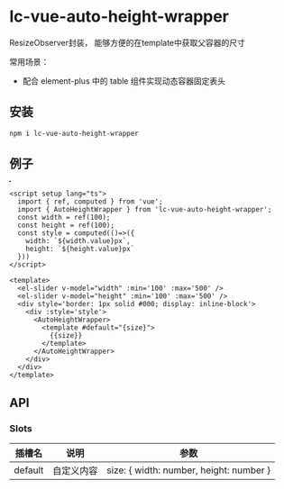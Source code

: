 # lc-vue-auto-height-wrapper

ResizeObserver封装， 能够方便的在template中获取父容器的尺寸

常用场景：

- 配合 element-plus 中的 table 组件实现动态容器固定表头


## 安装 

```bash
npm i lc-vue-auto-height-wrapper 
```

## 例子

<script setup lang="ts">
  import { ref, computed } from 'vue';
  import { AutoHeightWrapper } from 'lc-vue-auto-height-wrapper';
  const width = ref(100);
  const height = ref(100);
  const style = computed(()=>({
    width: `${width.value}px`,
    height: `${height.value}px`
  }))
</script>

<el-slider v-model="width" :min='100' :max='500' />
<el-slider v-model="height" :min='100' :max='500' />
<div style='border: 1px solid #000; display: inline-block'>
  <div :style='style'>
    <AutoHeightWrapper>
      <template #default="{size}">
        {{size}}
      </template>
    </AutoHeightWrapper>  
  </div>
</div>


```vue
<script setup lang="ts">
  import { ref, computed } from 'vue';
  import { AutoHeightWrapper } from 'lc-vue-auto-height-wrapper';
  const width = ref(100);
  const height = ref(100);
  const style = computed(()=>({
    width: `${width.value}px`,
    height: `${height.value}px`
  }))
</script>

<template>
  <el-slider v-model="width" :min='100' :max='500' />
  <el-slider v-model="height" :min='100' :max='500' />
  <div style='border: 1px solid #000; display: inline-block'>
    <div :style='style'>
      <AutoHeightWrapper>
        <template #default="{size}">
          {{size}}
        </template>
      </AutoHeightWrapper>  
    </div>
  </div>
</template>
```

## API

### Slots

| 插槽名 | 说明 | 参数 |
| ---- | ---- | ---- | 
| default | 自定义内容 | size: \{ width: number, height: number \} |